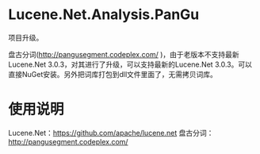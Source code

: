 Lucene.Net.Analysis.PanGu
=========================

项目升级。

盘古分词(http://pangusegment.codeplex.com/ )，由于老版本不支持最新Lucene.Net 3.0.3，对其进行了升级，可以支持最新的Lucene.Net 3.0.3。可以直接NuGet安装。另外把词库打包到dll文件里面了，无需拷贝词库。

使用说明
=========================

Lucene.Net：https://github.com/apache/lucene.net
盘古分词：http://pangusegment.codeplex.com/ 
